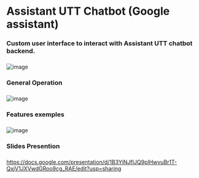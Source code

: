 
# Assistant UTT Chatbot (Google assistant)

### Custom user interface to interact with Assistant UTT chatbot backend. <h3> 

![image](https://user-images.githubusercontent.com/14328477/126321144-3d24004a-9bc8-4065-a4f4-73c57a00211a.png)


### General Operation <h3> 
  
![image](https://user-images.githubusercontent.com/14328477/126323497-cd56e7e3-c211-4cfb-9760-20fa187a5689.png)

  ### Features exemples <h3> 

![image](https://user-images.githubusercontent.com/14328477/126324161-aba98491-cfa5-4725-a5f1-fd7f5025713f.png)

  ### Slides Presention <h3> 

https://docs.google.com/presentation/d/1B3YiNJfIJQ9plHwvuBr1T-QxjV1JXVwdGRoo9cg_RAE/edit?usp=sharing
